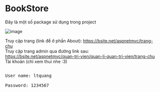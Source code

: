 # BookStore
Đây là một số package sử dụng trong project

![image](https://user-images.githubusercontent.com/81006076/152731544-60992a10-e042-45c1-ad55-261a69910c8d.png)

Truy cập trang (link để ở phần About): https://bsite.net/aspnetmvc/trang-chu
<br/>Truy cập trang admin qua đường link sau: https://bsite.net/aspnetmvc/quan-tri-vien/quan-li-quan-tri-vien/trang-chu
<br/>Tài khoản (chỉ xem thui nhe :3)
<pre>
    <br/>User name: ltquang
    <br/>Password: 1234567
</pre>
